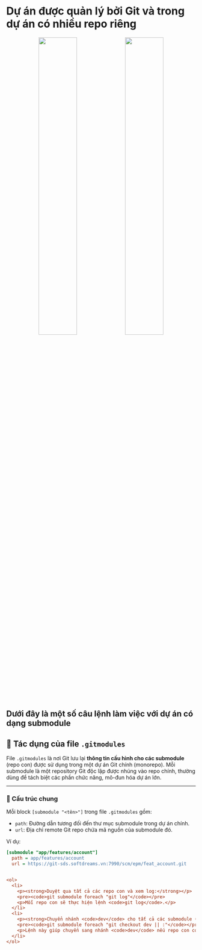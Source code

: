 <h1>Dự án được quản lý bởi Git và trong dự án có nhiều repo riêng</h1>

<p align="center">
  <img src="https://github.com/user-attachments/assets/3e81bd19-e0ed-4e4f-9176-126a9b9f0959" width="45%"/>
  <img src="https://github.com/user-attachments/assets/70e874f9-8417-47d4-9208-593fc82daeec" width="45%"/>
</p>

<h2>Dưới đây là một số câu lệnh làm việc với dự án có dạng submodule</h2>

## 📄 Tác dụng của file `.gitmodules`

File `.gitmodules` là nơi Git lưu lại **thông tin cấu hình cho các submodule** (repo con) được sử dụng trong một dự án Git chính (monorepo). Mỗi submodule là một repository Git độc lập được nhúng vào repo chính, thường dùng để tách biệt các phần chức năng, mô-đun hóa dự án lớn.

---

### 📌 Cấu trúc chung

Mỗi block `[submodule "<tên>"]` trong file `.gitmodules` gồm:

- `path`: Đường dẫn tương đối đến thư mục submodule trong dự án chính.
- `url`: Địa chỉ remote Git repo chứa mã nguồn của submodule đó.

Ví dụ:

```ini
[submodule "app/features/account"]
  path = app/features/account
  url = https://git-sds.softdreams.vn:7990/scm/epm/feat_account.git


<ol>
  <li>
    <p><strong>Duyệt qua tất cả các repo con và xem log:</strong></p>
    <pre><code>git submodule foreach "git log"</code></pre>
    <p>Mỗi repo con sẽ thực hiện lệnh <code>git log</code>.</p>
  </li>
  <li>
    <p><strong>Chuyển nhánh <code>dev</code> cho tất cả các submodule (nếu tồn tại):</strong></p>
    <pre><code>git submodule foreach "git checkout dev || :"</code></pre>
    <p>Lệnh này giúp chuyển sang nhánh <code>dev</code> nếu repo con có nhánh đó, nếu không thì bỏ qua mà không bị lỗi.</p>
  </li>
</ol>
